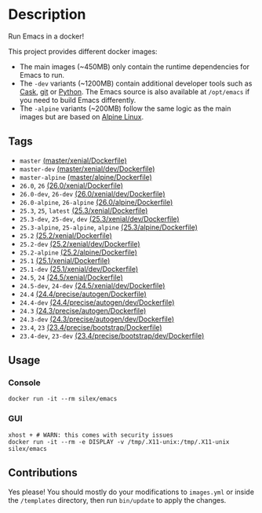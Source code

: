# Description

Run Emacs in a docker!

This project provides different docker images:

- The main images (~450MB) only contain the runtime dependencies for Emacs to run.
- The `-dev` variants (~1200MB) contain additional developer tools such as [Cask](https://cask.readthedocs.io), [git](https://git-scm.com) or [Python](https://www.python.org).
  The Emacs source is also available at `/opt/emacs` if you need to build Emacs differently.
- The `-alpine` variants (~200MB) follow the same logic as the main images but are based on [Alpine Linux](https://alpinelinux.org).

## Tags

- `master` [(master/xenial/Dockerfile)](https://github.com/silex/docker-emacs/blob/master/master/xenial/Dockerfile)
- `master-dev` [(master/xenial/dev/Dockerfile)](https://github.com/silex/docker-emacs/blob/master/master/xenial/dev/Dockerfile)
- `master-alpine` [(master/alpine/Dockerfile)](https://github.com/silex/docker-emacs/blob/master/master/alpine/Dockerfile)
- `26.0`, `26` [(26.0/xenial/Dockerfile)](https://github.com/silex/docker-emacs/blob/master/26.0/xenial/Dockerfile)
- `26.0-dev`, `26-dev` [(26.0/xenial/dev/Dockerfile)](https://github.com/silex/docker-emacs/blob/master/26.0/xenial/dev/Dockerfile)
- `26.0-alpine`, `26-alpine` [(26.0/alpine/Dockerfile)](https://github.com/silex/docker-emacs/blob/master/26.0/alpine/Dockerfile)
- `25.3`, `25`, `latest` [(25.3/xenial/Dockerfile)](https://github.com/silex/docker-emacs/blob/master/25.3/xenial/Dockerfile)
- `25.3-dev`, `25-dev`, `dev` [(25.3/xenial/dev/Dockerfile)](https://github.com/silex/docker-emacs/blob/master/25.3/xenial/dev/Dockerfile)
- `25.3-alpine`, `25-alpine`, `alpine` [(25.3/alpine/Dockerfile)](https://github.com/silex/docker-emacs/blob/master/25.3/alpine/Dockerfile)
- `25.2` [(25.2/xenial/Dockerfile)](https://github.com/silex/docker-emacs/blob/master/25.2/xenial/Dockerfile)
- `25.2-dev` [(25.2/xenial/dev/Dockerfile)](https://github.com/silex/docker-emacs/blob/master/25.2/xenial/dev/Dockerfile)
- `25.2-alpine` [(25.2/alpine/Dockerfile)](https://github.com/silex/docker-emacs/blob/master/25.2/alpine/Dockerfile)
- `25.1` [(25.1/xenial/Dockerfile)](https://github.com/silex/docker-emacs/blob/master/25.1/xenial/Dockerfile)
- `25.1-dev` [(25.1/xenial/dev/Dockerfile)](https://github.com/silex/docker-emacs/blob/master/25.1/xenial/dev/Dockerfile)
- `24.5`, `24` [(24.5/xenial/Dockerfile)](https://github.com/silex/docker-emacs/blob/master/24.5/xenial/Dockerfile)
- `24.5-dev`, `24-dev` [(24.5/xenial/dev/Dockerfile)](https://github.com/silex/docker-emacs/blob/master/24.5/xenial/dev/Dockerfile)
- `24.4` [(24.4/precise/autogen/Dockerfile)](https://github.com/silex/docker-emacs/blob/master/24.4/precise/autogen/Dockerfile)
- `24.4-dev` [(24.4/precise/autogen/dev/Dockerfile)](https://github.com/silex/docker-emacs/blob/master/24.4/precise/autogen/dev/Dockerfile)
- `24.3` [(24.3/precise/autogen/Dockerfile)](https://github.com/silex/docker-emacs/blob/master/24.3/precise/autogen/Dockerfile)
- `24.3-dev` [(24.3/precise/autogen/dev/Dockerfile)](https://github.com/silex/docker-emacs/blob/master/24.3/precise/autogen/dev/Dockerfile)
- `23.4`, `23` [(23.4/precise/bootstrap/Dockerfile)](https://github.com/silex/docker-emacs/blob/master/23.4/precise/bootstrap/Dockerfile)
- `23.4-dev`, `23-dev` [(23.4/precise/bootstrap/dev/Dockerfile)](https://github.com/silex/docker-emacs/blob/master/23.4/precise/bootstrap/dev/Dockerfile)

## Usage

### Console

``` shell
docker run -it --rm silex/emacs
```

### GUI

``` shell
xhost + # WARN: this comes with security issues
docker run -it --rm -e DISPLAY -v /tmp/.X11-unix:/tmp/.X11-unix silex/emacs
```

## Contributions

Yes please! You should mostly do your modifications to `images.yml` or inside the `/templates` directory,
then run `bin/update` to apply the changes.
